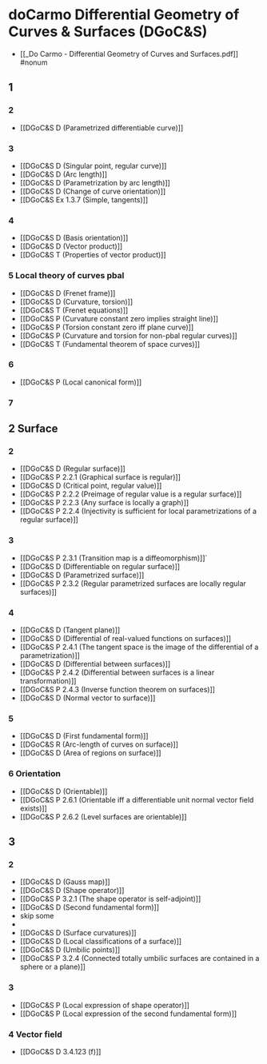 # doCarmo Differential Geometry of Curves & Surfaces (DGoC&S)
- [[_Do Carmo - Differential Geometry of Curves and Surfaces.pdf]] #nonum 
## 1
### 2 
- [[DGoC&S D (Parametrized differentiable curve)]] 
### 3
- [[DGoC&S D (Singular point, regular curve)]]
- [[DGoC&S D (Arc length)]]
- [[DGoC&S D (Parametrization by arc length)]]
- [[DGoC&S D (Change of curve orientation)]]
- [[DGoC&S Ex 1.3.7 (Simple, tangents)]]
### 4
- [[DGoC&S D (Basis orientation)]]
- [[DGoC&S D (Vector product)]]
- [[DGoC&S T (Properties of vector product)]]
### 5 Local theory of curves pbal
- [[DGoC&S D (Frenet frame)]]
- [[DGoC&S D (Curvature, torsion)]]
- [[DGoC&S T (Frenet equations)]]
- [[DGoC&S P (Curvature constant zero implies straight line)]]
- [[DGoC&S P (Torsion constant zero iff plane curve)]]
- [[DGoC&S P (Curvature and torsion for non-pbal regular curves)]]
- [[DGoC&S T (Fundamental theorem of space curves)]]
### 6
- [[DGoC&S P (Local canonical form)]]
### 7
## 2 Surface
### 2

- [[DGoC&S D (Regular surface)]]
- [[DGoC&S P 2.2.1 (Graphical surface is regular)]]
- [[DGoC&S D (Critical point, regular value)]]
- [[DGoC&S P 2.2.2 (Preimage of regular value is a regular surface)]]
- [[DGoC&S P 2.2.3 (Any surface is locally a graph)]]
- [[DGoC&S P 2.2.4 (Injectivity is sufficient for local parametrizations of a regular surface)]]
### 3
- [[DGoC&S P 2.3.1 (Transition map is a diffeomorphism)]]`
- [[DGoC&S D (Differentiable on regular surface)]]
- [[DGoC&S D (Parametrized surface)]]
- [[DGoC&S P 2.3.2 (Regular parametrized surfaces are locally regular surfaces)]]
### 4
- [[DGoC&S D (Tangent plane)]]
- [[DGoC&S D (Differential of real-valued functions on surfaces)]]
- [[DGoC&S P 2.4.1 (The tangent space is the image of the differential of a parametrization)]]
- [[DGoC&S D (Differential between surfaces)]]
- [[DGoC&S P 2.4.2 (Differential between surfaces is a linear transformation)]]
- [[DGoC&S P 2.4.3 (Inverse function theorem on surfaces)]]
- [[DGoC&S D (Normal vector to surface)]]
### 5
- [[DGoC&S D (First fundamental form)]]
- [[DGoC&S R (Arc-length of curves on surface)]]
- [[DGoC&S D (Area of regions on surface)]]
### 6 Orientation
- [[DGoC&S D (Orientable)]]
- [[DGoC&S P 2.6.1 (Orientable iff a differentiable unit normal vector field exists)]]
- [[DGoC&S P 2.6.2 (Level surfaces are orientable)]]
## 3
### 2
- [[DGoC&S D (Gauss map)]]
- [[DGoC&S D (Shape operator)]]
- [[DGoC&S P 3.2.1 (The shape operator is self-adjoint)]]
- [[DGoC&S D (Second fundamental form)]]
- skip some
- 
- [[DGoC&S D (Surface curvatures)]]
- [[DGoC&S D (Local classifications of a surface)]]
- [[DGoC&S D (Umbilic points)]]
- [[DGoC&S P 3.2.4 (Connected totally umbilic surfaces are contained in a sphere or a plane)]]
### 3
- [[DGoC&S P (Local expression of shape operator)]]
- [[DGoC&S P (Local expression of the second fundamental form)]]
### 4 Vector field
- [[DGoC&S D 3.4.123 (f)]]